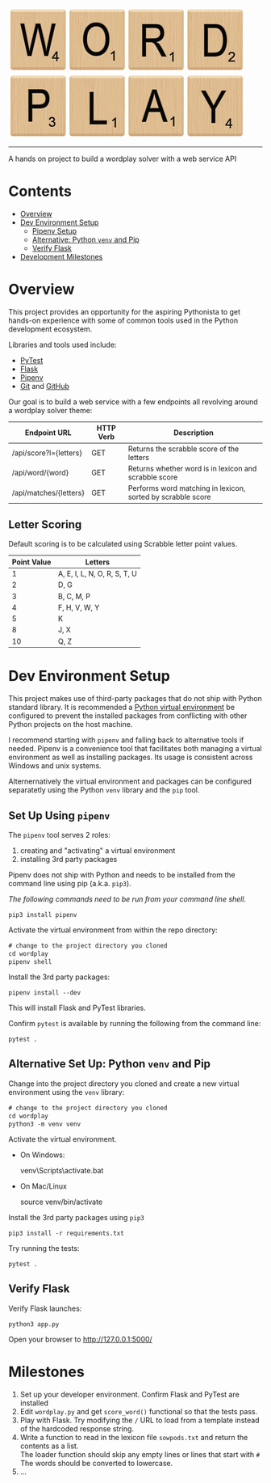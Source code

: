 ![W][W]![O][O]![R][R]![D][D]  
![P][P]![L][L]![A][A]![Y][Y]

---
A hands on project to build a wordplay solver with a web service API

# Contents
- [Overview](#overview)
- [Dev Environment Setup](#devsetup)
  - [Pipenv Setup](#pipenv)
  - [Alternative: Python `venv` and Pip](#venv_pip)
  - [Verify Flask](#verify_flask)
- [Development Milestones](#milestones)

<a name="overview"></a>

# Overview

This project provides an opportunity for the aspiring Pythonista to get hands-on experience with some of common tools used in the Python development ecosystem.  

Libraries and tools used include: 
- [PyTest](https://docs.pytest.org/en/latest/)
- [Flask](http://flask.pocoo.org/)
- [Pipenv](https://pipenv.readthedocs.io/en/latest/)
- [Git](https://git-scm.com/) and [GitHub](https://github.com/)

Our goal is to build a web service with a few endpoints all revolving around a wordplay solver theme:

| Endpoint URL | HTTP Verb | Description |
|--------------|-----------|-------------|
| /api/score?l={letters} | GET | Returns the scrabble score of the letters
| /api/word/{word} | GET | Returns whether word is in lexicon and scrabble score
| /api/matches/{letters} | GET | Performs word matching in lexicon, sorted by scrabble score

## Letter Scoring

Default scoring is to be calculated using Scrabble letter point values.

| Point Value | Letters                      |
|-------------|------------------------------|
| 1           | A, E, I, L, N, O, R, S, T, U |
| 2           | D, G                         |
| 3           | B, C, M, P                   |
| 4           | F, H, V, W, Y                |
| 5           | K                            |
| 8           | J, X                         |
| 10          | Q, Z                         |

<a name="devsetup"></a>
# Dev Environment Setup

This project makes use of third-party packages that do not ship with Python standard library.  It is recommended a [Python virtual environment][about_python_virtualenv] be configured to prevent the installed packages from conflicting with other Python projects on the host machine.

I recommend starting with `pipenv` and falling back to alternative tools if needed. Pipenv is a convenience tool that facilitates both managing a virtual environment as well as installing packages.  Its usage is consistent across Windows and unix systems.

Alternernatively the virtual environment and packages can be configured separatetly using the Python `venv` library and the `pip` tool.

<a name="pipenv"></a>
## Set Up Using `pipenv`

The `pipenv` tool serves 2 roles: 
1) creating and "activating" a virtual environment
2) installing 3rd party packages

Pipenv does not ship with Python and needs to be installed from the command line using pip (a.k.a. `pip3`).

_*The following commands need to be run from your command line shell.*_

    pip3 install pipenv

Activate the virtual environment from within the repo directory:

    # change to the project directory you cloned
    cd wordplay
    pipenv shell

Install the 3rd party packages:

    pipenv install --dev

This will install Flask and PyTest libraries.

Confirm `pytest` is available by running the following from the command line:

    pytest .

<a name="venv_pip"></a>
## Alternative Set Up: Python `venv` and Pip

Change into the project directory you cloned and create a new virtual environment using the `venv` library:

    # change to the project directory you cloned
    cd wordplay
    python3 -m venv venv

Activate the virtual environment.

- On Windows:

    venv\Scripts\activate.bat

- On Mac/Linux

    source venv/bin/activate

Install the 3rd party packages using `pip3`

    pip3 install -r requirements.txt

Try running the tests:

    pytest .

<a name="verify_flask"></a>
## Verify Flask

Verify Flask launches:

    python3 app.py

Open your browser to http://127.0.0.1:5000/


<a name="milestones"></a>
# Milestones

1) Set up your developer environment.  Confirm Flask and PyTest are installed
2) Edit `wordplay.py` and get `score_word()` functional so that the tests pass.
3) Play with Flask.  Try modifying the `/` URL to load from a template instead of the hardcoded response string.
4) Write a function to read in the lexicon file `sowpods.txt` and return the contents as a list.  
  The loader function should skip any empty lines or lines that start with `#`
  The words should be converted to lowercase.  
5) ...

[W]: readme_assets/letter_tile_w.jpg
[O]: readme_assets/letter_tile_o.jpg
[R]: readme_assets/letter_tile_r.jpg
[D]: readme_assets/letter_tile_d.jpg  
[P]: readme_assets/letter_tile_p.jpg
[L]: readme_assets/letter_tile_l.jpg
[A]: readme_assets/letter_tile_a.jpg
[Y]: readme_assets/letter_tile_y.jpg

[about_python_virtualenv]: https://docs.python.org/3/tutorial/venv.html
